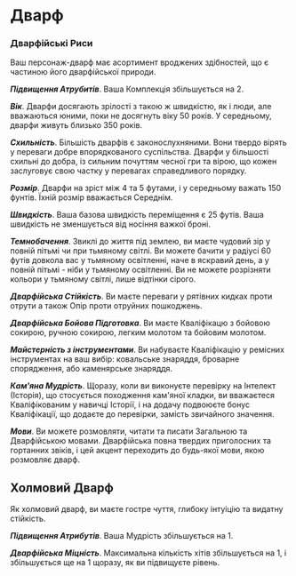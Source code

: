 # Дварф

### Дварфійські Риси

Ваш персонаж-дварф має асортимент вроджених здібностей, що є частиною його дварфійської природи.

***Підвищення Атрубитів***. Ваша Комплекція збільшується на 2.

***Вік***. Дварфи досягають зрілості з такою ж швидкістю, як і люди, але вважаються юними, поки не досягнуть віку 50 років. У середньому, дварфи живуть близько 350 років.

***Схильність***. Більшість дварфів є законослухняними. Вони твердо вірять у переваги добре впорядкованого суспільства. Дварфи у більшості схильні до добра, із сильним почуттям чесної гри та вірою, що кожен заслуговує свою частку у перевагах справедливого порядку.

***Розмір***. Дварфи на зріст між 4 та 5 футами, і у середньому важать 150 фунтів. Їхній розмір вважається Середнім.

***Швидкість***. Ваша базова швидкість переміщення є 25 футів. Ваша швидкість не зменшується від носіння важкої броні.

***Темнобачення***. Звиклі до життя під землею, ви маєте чудовий зір у повній пітьмі чи при тьмяному світлі. Ви можете бачити у радіусі 60 футів довкола вас у тьмяному освітленні, наче в яскравий день, а у повній пітьмі - ніби у тьмяному освітленні. Ви не можете розрізняти кольори у тьмяному світлі, лише відтінки сірого.

***Дварфійська Стійкість***. Ви маєте переваги у рятівних кидках проти отрути а також Опір проти отруйних пошкоджень.

***Дварфійська Бойова Підготовка***. Ви маєте Кваліфікацю з бойовою сокирою, ручною сокирою, легким молотом та бойовим молотом.

***Майстерність з інструментами***. Ви набуваєте Кваліфікацію у ремісних інструментах на ваш вибір: ковальське знаряддя, броварне спорядження, або каменярське знаряддя.

***Кам'яна Мудрість***. Щоразу, коли ви виконуєте перевірку на Інтелект (Історія), що стосується походження кам'яної кладки, ви вважаєтеся Кваліфікованим у навичці Історії, і на додачу подвоюєте бонус Кваліфікації, що додаєте до перевірки, замість звичайного значення.

***Мови***. Ви можете розмовляти, читати та писати Загальною та Дварфійською мовами. Дварфійська повна твердих приголосних та гортанних звіків, і цей акцент переходить до будь-якої мови, якою розмовляє дварф.

## Холмовий Дварф

Як холмовий дварф, ви маєте гостре чуття, глибоку інтуіцію та видатну стійкість.

***Підвищення Атрибутів***. Ваша Мудрість збільшується на 1.

***Дварфійська Міцність***. Максимальна кількість хітів збільшується на 1, і збільшується ще на 1 щоразу, як ви підвищуєте рівень.